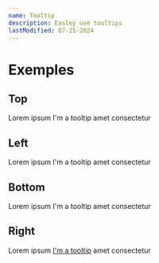```yaml
---
name: Tooltip
description: Easley use tooltips
lastModified: 07-25-2024
---
```

<script>
  import { Tooltip } from "$lib/components";
</script>

# Exemples

## Top

Lorem ipsum <Tooltip title="dolor sit">I'm a tooltip</Tooltip> amet consectetur


## Left

Lorem ipsum <Tooltip title="dolor sit" position="left">I'm a tooltip</Tooltip> amet consectetur


## Bottom

Lorem ipsum <Tooltip title="dolor sit" position="bottom">I'm a tooltip</Tooltip> amet consectetur


## Right

Lorem ipsum <Tooltip title="dolor sit" position="right">[I'm a tooltip](/test)</Tooltip> amet consectetur

